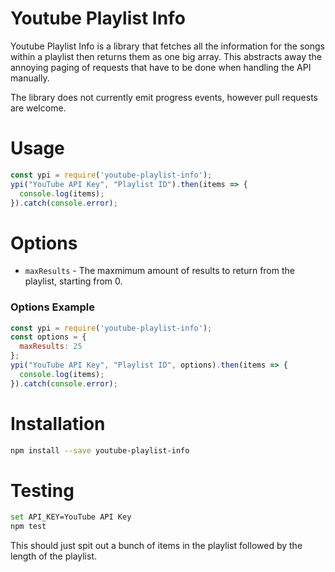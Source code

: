 # Youtube Playlist Info

Youtube Playlist Info is a library that fetches all the information for the songs within a playlist then returns them as one big array. This abstracts away the annoying paging of requests that have to be done when handling the API manually.

The library does not currently emit progress events, however pull requests are welcome.

# Usage
```js
const ypi = require('youtube-playlist-info');
ypi("YouTube API Key", "Playlist ID").then(items => {
  console.log(items);
}).catch(console.error);
```

# Options

- `maxResults` - The maxmimum amount of results to return from the playlist, starting from 0.

### Options Example
```js
const ypi = require('youtube-playlist-info');
const options = {
  maxResults: 25
};
ypi("YouTube API Key", "Playlist ID", options).then(items => {
  console.log(items);
}).catch(console.error);
```

# Installation
```sh
npm install --save youtube-playlist-info
```

# Testing

```sh
set API_KEY=YouTube API Key
npm test
```

This should just spit out a bunch of items in the playlist followed by the length of the playlist.
